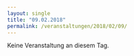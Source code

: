 ```yaml
---
layout: single
title: "09.02.2018"
permalink: /veranstaltungen/2018/02/09/
---
```


Keine Veranstaltung an diesem Tag.
